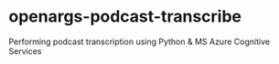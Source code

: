 # openargs-podcast-transcribe
Performing podcast transcription using Python &amp; MS Azure Cognitive Services
